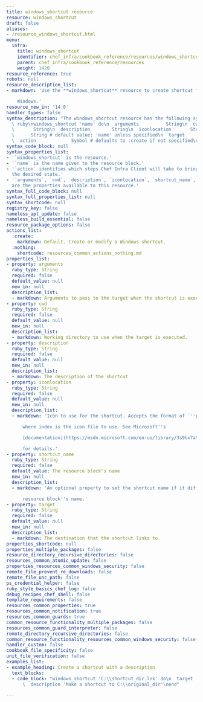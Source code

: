 ```yaml
---
title: windows_shortcut resource
resource: windows_shortcut
draft: false
aliases:
- /resource_windows_shortcut.html
menu:
  infra:
    title: windows_shortcut
    identifier: chef_infra/cookbook_reference/resources/windows_shortcut windows_shortcut
    parent: chef_infra/cookbook_reference/resources
    weight: 1420
resource_reference: true
robots: null
resource_description_list:
- markdown: 'Use the **windows_shortcut** resource to create shortcut files on

    Windows.'
resource_new_in: '14.0'
handler_types: false
syntax_description: "The windows_shortcut resource has the following syntax:\n\n```\
  \ ruby\nwindows_shortcut 'name' do\n  arguments          String\n  cwd         \
  \       String\n  description        String\n  iconlocation       String\n  shortcut_name\
  \      String # default value: 'name' unless specified\n  target             String\n\
  \  action             Symbol # defaults to :create if not specified\nend\n```"
syntax_code_block: null
syntax_properties_list:
- '`windows_shortcut` is the resource.'
- '`name` is the name given to the resource block.'
- '`action` identifies which steps Chef Infra Client will take to bring the node into
  the desired state.'
- '`arguments`, `cwd`, `description`, `iconlocation`, `shortcut_name`, and `target`
  are the properties available to this resource.'
syntax_full_code_block: null
syntax_full_properties_list: null
syntax_shortcode: null
registry_key: false
nameless_apt_update: false
nameless_build_essential: false
resource_package_options: false
actions_list:
  :create:
    markdown: Default. Create or modify a Windows shortcut.
  :nothing:
    shortcode: resources_common_actions_nothing.md
properties_list:
- property: arguments
  ruby_type: String
  required: false
  default_value: null
  new_in: null
  description_list:
  - markdown: Arguments to pass to the target when the shortcut is executed.
- property: cwd
  ruby_type: String
  required: false
  default_value: null
  new_in: null
  description_list:
  - markdown: Working directory to use when the target is executed.
- property: description
  ruby_type: String
  required: false
  default_value: null
  new_in: null
  description_list:
  - markdown: The description of the shortcut
- property: iconlocation
  ruby_type: String
  required: false
  default_value: null
  new_in: null
  description_list:
  - markdown: 'Icon to use for the shortcut. Accepts the format of `''path, index''`,

      where index is the icon file to use. See Microsoft''s

      [documentation](https://msdn.microsoft.com/en-us/library/3s9bx7at.aspx)

      for details.'
- property: shortcut_name
  ruby_type: String
  required: false
  default_value: The resource block's name
  new_in: null
  description_list:
  - markdown: 'An optional property to set the shortcut name if it differs from the

      resource block''s name.'
- property: target
  ruby_type: String
  required: false
  default_value: null
  new_in: null
  description_list:
  - markdown: The destination that the shortcut links to.
properties_shortcode: null
properties_multiple_packages: false
resource_directory_recursive_directories: false
resources_common_atomic_update: false
properties_resources_common_windows_security: false
remote_file_prevent_re_downloads: false
remote_file_unc_path: false
ps_credential_helper: false
ruby_style_basics_chef_log: false
debug_recipes_chef_shell: false
template_requirements: false
resources_common_properties: true
resources_common_notification: true
resources_common_guards: true
common_resource_functionality_multiple_packages: false
resources_common_guard_interpreter: false
remote_directory_recursive_directories: false
common_resource_functionality_resources_common_windows_security: false
handler_custom: false
cookbook_file_specificity: false
unit_file_verification: false
examples_list:
- example_heading: Create a shortcut with a description
  text_blocks:
  - code_block: "windows_shortcut 'C:\\shortcut_dir.lnk' do\n  target 'C:\\original_dir'\n\
      \  description 'Make a shortcut to C:\\original_dir'\nend"

---
```

